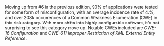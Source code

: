 Moving up from #6 in the previous edition, 90% of applications were tested for some form of misconfiguration, with an average incidence rate of 4.%, and over 208k occurrences of a Common Weakness Enumeration (CWE) in this risk category. With more shifts into highly configurable software, it's not surprising to see this category move up. Notable CWEs included are _CWE-16 Configuration_ and _CWE-611 Improper Restriction of XML External Entity Reference_.